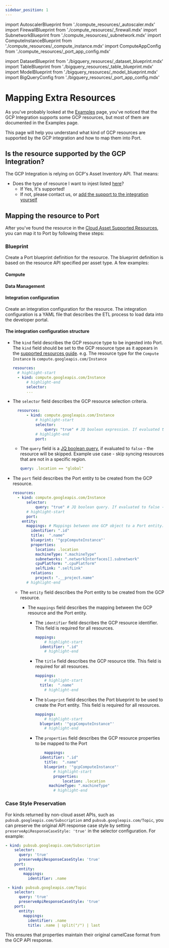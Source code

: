 ```yaml
---
sidebar_position: 1
---
```

import AutoscalerBlueprint from './compute_resources/\_autoscaler.mdx'
import FirewallBlueprint from './compute_resources/\_firewall.mdx'
import SubnetworkBlueprint from './compute_resources/\_subnetwork.mdx'
import ComputeInstanceBlueprint from './compute_resources/\_compute_instance.mdx'
import ComputeAppConfig from './compute_resources/\_port_app_config.mdx'

import DatasetBlueprint from './bigquery_resources/\_dataset_blueprint.mdx'
import TableBlueprint from './bigquery_resources/\_table_blueprint.mdx'
import ModelBlueprint from './bigquery_resources/\_model_blueprint.mdx'
import BigQueryConfig from './bigquery_resources/\_port_app_config.mdx'


# Mapping Extra Resources

As you've probably looked at the [Examples](./examples.md) page, you've noticed that the GCP Integration supports some GCP resources, but most of them are documented in the Examples page.

This page will help you understand what kind of GCP resources are supported by the GCP integration and how to map them into Port.

## Is the resource supported by the GCP Integration?

The GCP Integration is relying on GCP's Asset Inventory API. That means:

- Does the type of resource I want to injest listed [here](https://cloud.google.com/asset-inventory/docs/supported-asset-types)?
  - If Yes, It's supported!
  - If not, please contact us, or [add the support to the integration yourself](https://github.com/port-labs/ocean/tree/main/integrations/gcp)

## Mapping the resource to Port

After you've found the resource in the [Cloud Asset Supported Resources](https://cloud.google.com/asset-inventory/docs/supported-asset-types), you can map it to Port by following these steps:

### Blueprint

Create a Port blueprint definition for the resource. The blueprint definition is based on the resource API specified per asset type.
A few examples:

#### Compute
<SubnetworkBlueprint/>
<FirewallBlueprint/>
<SubnetworkBlueprint/>
<ComputeInstanceBlueprint/>

#### Data Management
<DatasetBlueprint/>
<TableBlueprint/>
<ModelBlueprint/>

#### Integration configuration

Create an integration configuration for the resource. The integration configuration is a YAML file that describes the ETL process to load data into the developer portal.

<ComputeAppConfig/>
<BigQueryConfig/>

#### The integration configuration structure

- The `kind` field describes the GCP resource type to be ingested into Port.
  The `kind` field should be set to the GCP resource type as it appears in the [supported resources guide](https://cloud.google.com/asset-inventory/docs/supported-asset-types). e.g. The resource type for the `Compute Instance` is `compute.googleapis.com/Instance`

  ```yaml showLineNumbers
  resources:
  	# highlight-start
  	- kind: compute.googleapis.com/Instance
  		# highlight-end
  		selector:
  		...
  ```

- The `selector` field describes the GCP resource selection criteria.

  ```yaml showLineNumbers
  	resources:
  		- kind: compute.googleapis.com/Instance
  			# highlight-start
  			selector:
  				query: "true" # JQ boolean expression. If evaluated to false - this object will be skipped.
  			# highlight-end
  			port:
  ```

  - The `query` field is a [JQ boolean query](https://stedolan.github.io/jq/manual/#Basicfilters), if evaluated to `false` - the resource will be skipped. Example use case - skip syncing resources that are not in a specific region.
    ```yaml showLineNumbers
    query: .location == "global"
    ```
- The `port` field describes the Port entity to be created from the GCP resource.

  ```yaml showLineNumbers
  resources:
  	- kind: compute.googleapis.com/Instance
  		selector:
  			query: "true" # JQ boolean query. If evaluated to false - skip syncing the object.
  		# highlight-start
  		port:
      entity:
        mappings: # Mappings between one GCP object to a Port entity. Each value is a JQ query.
          identifier: ".id"
          title:  ".name"
          blueprint: '"gcpComputeInstance"'
          properties:
            location: .location
            machineType: ".machineType"
            subnetworks: ".networkInterfaces[].subnetwork"
            cpuPlatform: ".cpuPlatform"
            selfLink: ".selfLink"
          relations:
            project: ".__project.name"
  		# highlight-end
  ```

  - The `entity` field describes the Port entity to be created from the GCP resource.

    - The `mappings` field describes the mapping between the GCP resource and the Port entity.

      - The `identifier` field describes the GCP resource identifier. This field is required for all resources.
        ```yaml showLineNumbers
        mappings:
        	# highlight-start
          identifier: ".id"
        	# highlight-end
        ```
      - The `title` field describes the GCP resource title. This field is required for all resources.
        ```yaml showLineNumbers
        mappings:
        	# highlight-start
          title:  ".name"
        	# highlight-end
        ```
      - The `blueprint` field describes the Port blueprint to be used to create the Port entity. This field is required for all resources.

        ```yaml showLineNumbers
        mappings:
        	# highlight-start
          blueprint: '"gcpComputeInstance"'
        	# highlight-end
        ```

      - The `properties` field describes the GCP resource properties to be mapped to the Port
        ```yaml showLineNumbers
        	mappings:
          identifier: ".id"
            title:  ".name"
            blueprint: '"gcpComputeInstance"'
        		# highlight-start
        		properties:
        			location: .location
              machineType: ".machineType"
        		# highlight-end
        ```



### Case Style Preservation

For kinds returned by non-cloud asset APIs, such as `pubsub.googleapis.com/Subscription` and `pubsub.googleapis.com/Topic`, you can preserve the original API response case style by setting `preserveApiResponseCaseStyle: 'true'` in the selector configuration. For example:

```yaml	
- kind: pubsub.googleapis.com/Subscription
    selector:
      query: 'true'
      preserveApiResponseCaseStyle: 'true'
    port:
      entity:
        mappings:
          identifier: .name

 - kind: pubsub.googleapis.com/Topic
    selector:
      query: 'true'
      preserveApiResponseCaseStyle: 'true'
    port:
      entity:
        mappings:
          identifier: .name
          title: .name | split("/") | last
```

This ensures that properties maintain their original camelCase format from the GCP API response.
